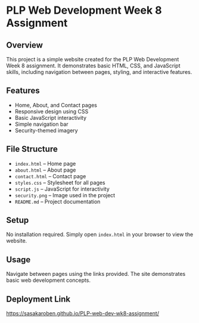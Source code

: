 # PLP Web Development Week 8 Assignment

## Overview
This project is a simple website created for the PLP Web Development Week 8 assignment. It demonstrates basic HTML, CSS, and JavaScript skills, including navigation between pages, styling, and interactive features.

## Features
- Home, About, and Contact pages
- Responsive design using CSS
- Basic JavaScript interactivity
- Simple navigation bar
- Security-themed imagery

## File Structure
- `index.html` – Home page
- `about.html` – About page
- `contact.html` – Contact page
- `styles.css` – Stylesheet for all pages
- `script.js` – JavaScript for interactivity
- `security.png` – Image used in the project
- `README.md` – Project documentation

## Setup
No installation required. Simply open `index.html` in your browser to view the website.

## Usage
Navigate between pages using the links provided. The site demonstrates basic web development concepts.

## Deployment Link
https://sasakaroben.github.io/PLP-web-dev-wk8-assignment/